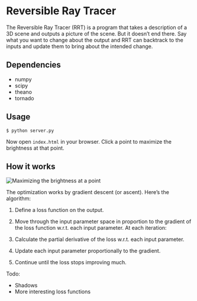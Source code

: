 # Reversible Ray Tracer
The Reversible Ray Tracer (RRT) is a program that takes a description of a 3D scene and outputs a picture of the scene. But it doesn’t end there. Say what you want to change about the output and RRT can backtrack to the inputs and update them to bring about the intended change.

## Dependencies
* numpy
* scipy
* theano
* tornado

## Usage
```
$ python server.py
```

Now open `index.html` in your browser. Click a point to maximize the brightness at that point.

## How it works
![Maximizing the brightness at a point](https://raw.githubusercontent.com/lebek/RRT/master/demo-gifs/2.gif)

The optimization works by gradient descent (or ascent). Here’s the algorithm:

1. Define a loss function on the output.

2. Move through the input parameter space in proportion to the gradient of the loss function w.r.t. each input parameter. At each iteration:

  1. Calculate the partial derivative of the loss w.r.t. each input parameter.
  2. Update each input parameter proportionally to the gradient.

3. Continue until the loss stops improving much.

Todo:
* Shadows
* More interesting loss functions

